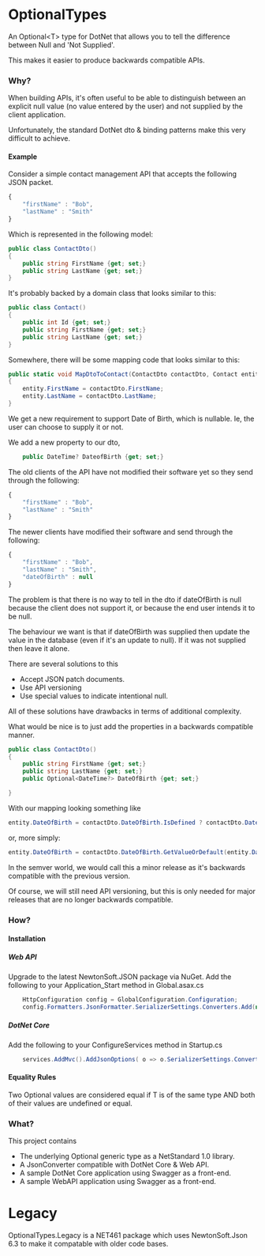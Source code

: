 # OptionalTypes
An Optional&lt;T> type for DotNet that allows you to tell the difference between Null and 'Not Supplied'.

This makes it easier to produce backwards compatible APIs.


### Why?
When building APIs, it's often useful to be able to distinguish between an explicit null value (no value entered by the user) and not supplied by the client application.

Unfortunately, the standard DotNet dto & binding patterns make this very difficult to achieve.

#### Example
Consider a simple contact management API that accepts the following JSON packet.
```javascript
{
    "firstName" : "Bob",
    "lastName" : "Smith"
}
```
Which is represented in the following model:

```csharp
public class ContactDto()
{
    public string FirstName {get; set;}
    public string LastName {get; set;}
}
```
It's probably backed by a domain class that looks similar to this:

```csharp
public class Contact()
{
    public int Id {get; set;}
    public string FirstName {get; set;}
    public string LastName {get; set;}
}
```

Somewhere, there will be some mapping code that looks similar to this:

```csharp
public static void MapDtoToContact(ContactDto contactDto, Contact entity)
{
    entity.FirstName = contactDto.FirstName;
    entity.LastName = contactDto.LastName;
}
```

We get a new requirement to support Date of Birth, which is nullable. Ie, the user can choose to supply it or not. 


We add a new property to our dto, 
```csharp
    public DateTime? DateofBirth {get; set;}
```
The old clients of the API have not modified their software yet so they send through the following:

```javascript
{
    "firstName" : "Bob",
    "lastName" : "Smith"
}
```

The newer clients have modified their software and send through the following:

```javascript
{
    "firstName" : "Bob",
    "lastName" : "Smith",
    "dateOfBirth" : null
}
```

The problem is that there is no way to tell in the dto if dateOfBirth is null because the client does not support it,
or because the end user intends it to be null.

The behaviour we want is that if dateOfBirth was supplied then update the value in the database (even if it's an update to null). If it was not supplied then leave it alone.

There are several solutions to this
* Accept JSON patch documents.
* Use API versioning
* Use special values to indicate intentional null.

All of these solutions have drawbacks in terms of additional complexity.

What would be nice is to just add the properties in a backwards compatible manner. 

```csharp
public class ContactDto()
{
    public string FirstName {get; set;}
    public string LastName {get; set;}
    public Optional<DateTime?> DateOfBirth {get; set;}

}
```

With our mapping looking something like
```csharp
entity.DateOfBirth = contactDto.DateOfBirth.IsDefined ? contactDto.DateOfBirth.Value : entity.DateOfBirth;
```
or, more simply:
```csharp
entity.DateOfBirth = contactDto.DateOfBirth.GetValueOrDefault(entity.DateOfBirth);
```
In the semver world, we would call this a minor release as it's backwards compatible with the previous version. 

Of course, we will still need API versioning, but this is only needed for major releases that are no longer backwards compatible.

### How?

#### Installation

##### Web API

Upgrade to the latest NewtonSoft.JSON package via NuGet.
Add the following to your Application_Start method in Global.asax.cs 
```csharp
	HttpConfiguration config = GlobalConfiguration.Configuration;
	config.Formatters.JsonFormatter.SerializerSettings.Converters.Add(new OptionalConverter());
```


##### DotNet Core

Add the following to your ConfigureServices method in Startup.cs 
```csharp
	services.AddMvc().AddJsonOptions( o => o.SerializerSettings.Converters.Add(new OptionalConverter()));
```

#### Equality Rules
Two Optional<T> values are considered equal if T is of the same type AND both of their values are undefined or equal.


### What?
This project contains
* The underlying Optional generic type as a NetStandard 1.0 library.
* A JsonConverter compatible with DotNet Core & Web API.
* A sample DotNet Core application using Swagger as a front-end.
* A sample WebAPI application using Swagger as a front-end.

# Legacy
OptionalTypes.Legacy is a NET461 package which uses NewtonSoft.Json 6.3 to make it compatable with older code bases.

